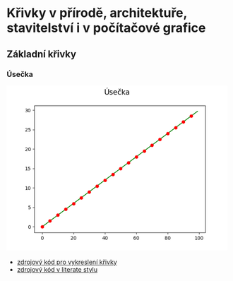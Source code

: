 # Křivky v přírodě, architektuře, stavitelství i v počítačové grafice

## Základní křivky

### Úsečka

![Úsečka](images/basic/line.png)

- [zdrojový kód pro vykreslení křivky](https://github.com/tisnik/presentations/blob/master/curves/line.py)
- [zdrojový kód v literate stylu](lit_sources/basic/line.html)
